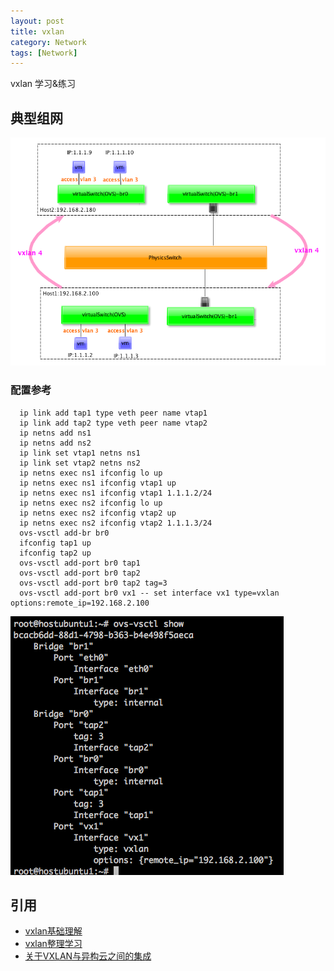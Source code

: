```yaml
---
layout: post
title: vxlan
category: Network
tags: [Network]
---
```

vxlan 学习&练习

## 典型组网

![vxlan1](/picture/vxlan1.png)

### 配置参考

```
  ip link add tap1 type veth peer name vtap1
  ip link add tap2 type veth peer name vtap2
  ip netns add ns1
  ip netns add ns2
  ip link set vtap1 netns ns1
  ip link set vtap2 netns ns2
  ip netns exec ns1 ifconfig lo up
  ip netns exec ns1 ifconfig vtap1 up
  ip netns exec ns1 ifconfig vtap1 1.1.1.2/24
  ip netns exec ns2 ifconfig lo up
  ip netns exec ns2 ifconfig vtap2 up
  ip netns exec ns2 ifconfig vtap2 1.1.1.3/24
  ovs-vsctl add-br br0
  ifconfig tap1 up
  ifconfig tap2 up
  ovs-vsctl add-port br0 tap1
  ovs-vsctl add-port br0 tap2
  ovs-vsctl add-port br0 tap2 tag=3
  ovs-vsctl add-port br0 vx1 -- set interface vx1 type=vxlan options:remote_ip=192.168.2.100
```
![vxlan_ovs](/picture/vxlan_ovs.png)

## 引用
* [vxlan基础理解](http://blog.csdn.net/freezgw1985/article/details/16354897)
* [vxlan整理学习](http://blog.csdn.net/freezgw1985/article/details/16354897)
* [关于VXLAN与异构云之间的集成](http://www.aboutyun.com/forum.php?mod=viewthread&tid=8721&highlight=vxlan)


